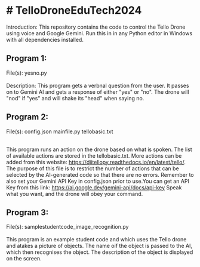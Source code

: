 <h1># TelloDroneEduTech2024</h1>
Introduction:
This repository contains the code to control the Tello Drone using voice and Google Gemini. Run this in in any Python editor in Windows with all dependencies installed.

<h2>Program 1:</h2>
File(s): yesno.py <br><br>
Description: This program gets a verbnal question from the user. It passes on to Gemini AI and gets a response of either "yes" or "no". The drone will "nod" if "yes" and will shake its "head" when saying no.

<h2>Program 2:</h2>
File(s): config.json
mainfile.py
tellobasic.txt <br><br>

This program runs an action on the drone based on what is spoken. The list of available actions are stored in the tellobasic.txt. More actions can be added from this website: https://djitellopy.readthedocs.io/en/latest/tello/. 
The purpose of this file is to restrict the number of actions that can be selected by the AI-generated code so that there are no errors. 
Remember to also set your Gemini API Key in config.json prior to use.You can get an API Key from this link: https://ai.google.dev/gemini-api/docs/api-key
Speak what you want, and the drone will obey your command.

<h2>Program 3:</h2>
File(s): samplestudentcode_image_recognition.py <br><br>
This program is an example student code and which uses the Tello drone and atakes a picture of objects. The name oif the object is passed to the AI, which then recognises the object. The description of the object is displayed on the screen. 
